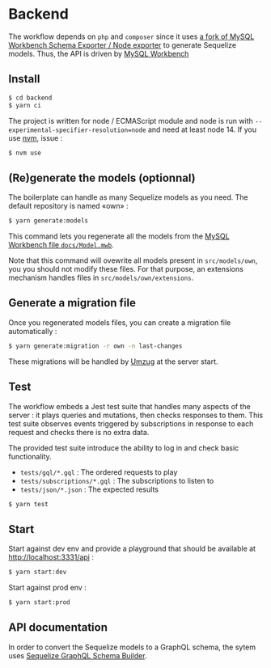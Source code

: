 # Backend

The workflow depends on `php` and `composer` since it uses [a fork of MySQL Workbench Schema Exporter / Node exporter](https://github.com/molaux/node-exporter) to generate Sequelize models. Thus, the API is driven by [MySQL Workbench](http://www.mysql.com/products/workbench/)

## Install

```bash
$ cd backend
$ yarn ci
```

The project is written for node / ECMAScript module and node is run with `--experimental-specifier-resolution=node` and need at least node 14. If you use [nvm](https://github.com/nvm-sh/nvm), issue :

```bash
$ nvm use
```

## (Re)generate the models (optionnal)

The boilerplate can handle as many Sequelize models as you need. The default repository is named «own» :

```bash
$ yarn generate:models
```

This command lets you regenerate all the models from the [MySQL Workbench file `docs/Model.mwb`](docs/Model.mwb).

Note that this command will ovewrite all models present in `src/models/own`, you you should not modify these files. For that purpose, an extensions mechanism handles files in `src/models/own/extensions`.

## Generate a migration file

Once you regenerated models files, you can create a migration file automatically :

```bash
$ yarn generate:migration -r own -n last-changes
```

These migrations will be handled by [Umzug](https://github.com/sequelize/umzug) at the server start.

## Test

The workflow embeds a Jest test suite that handles many aspects of the server : it plays queries and mutations, then checks responses to them. This test suite observes events triggered by subscriptions in response to each request and checks there is no extra data.

The provided test suite introduce the ability to log in and check basic functionality.

 * `tests/gql/*.gql` : The ordered requests to play
 * `tests/subscriptions/*.gql` : The subscriptions to listen to
 * `tests/json/*.json` : The expected results

```bash
$ yarn test
```

## Start

Start against dev env and provide a playground that should be available at [http://localhost:3331/api](http://localhost:3331/api) :

```bash
$ yarn start:dev
```

Start against prod env :
```bash
$ yarn start:prod
```

## API documentation

In order to convert the Sequelize models to a GraphQL schema, the sytem uses [Sequelize GraphQL Schema Builder](https://github.com/molaux/sequelize-graphql-schema-builder).
